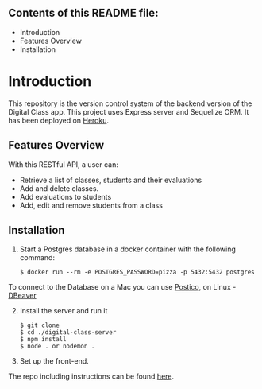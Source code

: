 ## Contents of this README file:

- Introduction
- Features Overview
- Installation

# Introduction

This repository is the version control system of the backend version of the Digital Class app.
This project uses Express server and Sequelize ORM.
It has been deployed on [Heroku](https://digitalclass-server.herokuapp.com/).

## Features Overview

With this RESTful API, a user can:

- Retrieve a list of classes, students and their evaluations
- Add and delete classes.
- Add evaluations to students
- Add, edit and remove students from a class

## Installation

1. Start a Postgres database in a docker container with the following command:

   ```
   $ docker run --rm -e POSTGRES_PASSWORD=pizza -p 5432:5432 postgres
   ```

To connect to the Database on a Mac you can use [Postico](https://eggerapps.at/postico/), on Linux - [DBeaver](https://dbeaver.io/)

2. Install the server and run it

   ```
   $ git clone
   $ cd ./digital-class-server
   $ npm install
   $ node . or nodemon .
   ```

3. Set up the front-end.

The repo including instructions can be found [here](https://github.com/dung-phan/digital-class-frontend).
